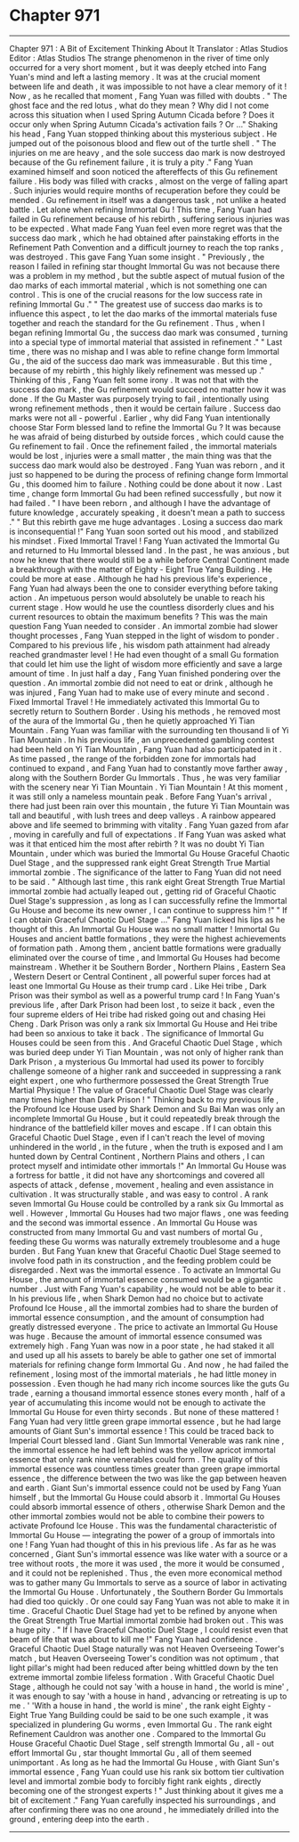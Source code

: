 
# Chapter 971


---

Chapter 971 : A Bit of Excitement Thinking About It
Translator : Atlas Studios
Editor : Atlas Studios
The strange phenomenon in the river of time only occurred for a very short moment , but it was deeply etched into Fang Yuan's mind and left a lasting memory .
It was at the crucial moment between life and death , it was impossible to not have a clear memory of it !
Now , as he recalled that moment , Fang Yuan was filled with doubts .
" The ghost face and the red lotus , what do they mean ? Why did I not come across this situation when I used Spring Autumn Cicada before ? Does it occur only when Spring Autumn Cicada's activation fails ? Or …"
Shaking his head , Fang Yuan stopped thinking about this mysterious subject .
He jumped out of the poisonous blood and flew out of the turtle shell .
" The injuries on me are heavy , and the sole success dao mark is now destroyed because of the Gu refinement failure , it is truly a pity ."
Fang Yuan examined himself and soon noticed the aftereffects of this Gu refinement failure .
His body was filled with cracks , almost on the verge of falling apart . Such injuries would require months of recuperation before they could be mended .
Gu refinement in itself was a dangerous task , not unlike a heated battle .
Let alone when refining Immortal Gu !
This time , Fang Yuan had failed in Gu refinement because of his rebirth , suffering serious injuries was to be expected .
What made Fang Yuan feel even more regret was that the success dao mark , which he had obtained after painstaking efforts in the Refinement Path Convention and a difficult journey to reach the top ranks , was destroyed .
This gave Fang Yuan some insight .
" Previously , the reason I failed in refining star thought Immortal Gu was not because there was a problem in my method , but the subtle aspect of mutual fusion of the dao marks of each immortal material , which is not something one can control . This is one of the crucial reasons for the low success rate in refining Immortal Gu ."
" The greatest use of success dao marks is to influence this aspect , to let the dao marks of the immortal materials fuse together and reach the standard for the Gu refinement . Thus , when I began refining Immortal Gu , the success dao mark was consumed , turning into a special type of immortal material that assisted in refinement ."
" Last time , there was no mishap and I was able to refine change form Immortal Gu , the aid of the success dao mark was immeasurable . But this time , because of my rebirth , this highly likely refinement was messed up ."
Thinking of this , Fang Yuan felt some irony .
It was not that with the success dao mark , the Gu refinement would succeed no matter how it was done .
If the Gu Master was purposely trying to fail , intentionally using wrong refinement methods , then it would be certain failure .
Success dao marks were not all - powerful .
Earlier , why did Fang Yuan intentionally choose Star Form blessed land to refine the Immortal Gu ? It was because he was afraid of being disturbed by outside forces , which could cause the Gu refinement to fail .
Once the refinement failed , the immortal materials would be lost , injuries were a small matter , the main thing was that the success dao mark would also be destroyed .
Fang Yuan was reborn , and it just so happened to be during the process of refining change form Immortal Gu , this doomed him to failure .
Nothing could be done about it now . Last time , change form Immortal Gu had been refined successfully , but now it had failed .
" I have been reborn , and although I have the advantage of future knowledge , accurately speaking , it doesn't mean a path to success ."
" But this rebirth gave me huge advantages . Losing a success dao mark is inconsequential !"
Fang Yuan soon sorted out his mood , and stabilized his mindset .
Fixed Immortal Travel !
Fang Yuan activated the Immortal Gu and returned to Hu Immortal blessed land .
In the past , he was anxious , but now he knew that there would still be a while before Central Continent made a breakthrough with the matter of Eighty - Eight True Yang Building . He could be more at ease .
Although he had his previous life's experience , Fang Yuan had always been the one to consider everything before taking action . An impetuous person would absolutely be unable to reach his current stage .
How would he use the countless disorderly clues and his current resources to obtain the maximum benefits ?
This was the main question Fang Yuan needed to consider .
An immortal zombie had slower thought processes , Fang Yuan stepped in the light of wisdom to ponder .
Compared to his previous life , his wisdom path attainment had already reached grandmaster level ! He had even thought of a small Gu formation that could let him use the light of wisdom more efficiently and save a large amount of time .
In just half a day , Fang Yuan finished pondering over the question .
An immortal zombie did not need to eat or drink , although he was injured , Fang Yuan had to make use of every minute and second .
Fixed Immortal Travel !
He immediately activated this Immortal Gu to secretly return to Southern Border .
Using his methods , he removed most of the aura of the Immortal Gu , then he quietly approached Yi Tian Mountain .
Fang Yuan was familiar with the surrounding ten thousand li of Yi Tian Mountain .
In his previous life , an unprecedented gambling contest had been held on Yi Tian Mountain , Fang Yuan had also participated in it . As time passed , the range of the forbidden zone for immortals had continued to expand , and Fang Yuan had to constantly move farther away , along with the Southern Border Gu Immortals . Thus , he was very familiar with the scenery near Yi Tian Mountain .
Yi Tian Mountain !
At this moment , it was still only a nameless mountain peak .
Before Fang Yuan's arrival , there had just been rain over this mountain , the future Yi Tian Mountain was tall and beautiful , with lush trees and deep valleys . A rainbow appeared above and life seemed to brimming with vitality .
Fang Yuan gazed from afar , moving in carefully and full of expectations .
If Fang Yuan was asked what was it that enticed him the most after rebirth ?
It was no doubt Yi Tian Mountain , under which was buried the Immortal Gu House Graceful Chaotic Duel Stage , and the suppressed rank eight Great Strength True Martial immortal zombie .
The significance of the latter to Fang Yuan did not need to be said .
" Although last time , this rank eight Great Strength True Martial immortal zombie had actually leaped out , getting rid of Graceful Chaotic Duel Stage's suppression , as long as I can successfully refine the Immortal Gu House and become its new owner , I can continue to suppress him !"
" If I can obtain Graceful Chaotic Duel Stage …" Fang Yuan licked his lips as he thought of this .
An Immortal Gu House was no small matter !
Immortal Gu Houses and ancient battle formations , they were the highest achievements of formation path .
Among them , ancient battle formations were gradually eliminated over the course of time , and Immortal Gu Houses had become mainstream .
Whether it be Southern Border , Northern Plains , Eastern Sea , Western Desert or Central Continent , all powerful super forces had at least one Immortal Gu House as their trump card . Like Hei tribe , Dark Prison was their symbol as well as a powerful trump card !
In Fang Yuan's previous life , after Dark Prison had been lost , to seize it back , even the four supreme elders of Hei tribe had risked going out and chasing Hei Cheng .
Dark Prison was only a rank six Immortal Gu House and Hei tribe had been so anxious to take it back .
The significance of Immortal Gu Houses could be seen from this .
And Graceful Chaotic Duel Stage , which was buried deep under Yi Tian Mountain , was not only of higher rank than Dark Prison , a mysterious Gu Immortal had used its power to forcibly challenge someone of a higher rank and succeeded in suppressing a rank eight expert , one who furthermore possessed the Great Strength True Martial Physique !
The value of Graceful Chaotic Duel Stage was clearly many times higher than Dark Prison !
" Thinking back to my previous life , the Profound Ice House used by Shark Demon and Su Bai Man was only an incomplete Immortal Gu House , but it could repeatedly break through the hindrance of the battlefield killer moves and escape . If I can obtain this Graceful Chaotic Duel Stage , even if I can't reach the level of moving unhindered in the world , in the future , when the truth is exposed and I am hunted down by Central Continent , Northern Plains and others , I can protect myself and intimidate other immortals !"
An Immortal Gu House was a fortress for battle , it did not have any shortcomings and covered all aspects of attack , defense , movement , healing and even assistance in cultivation .
It was structurally stable , and was easy to control .
A rank seven Immortal Gu House could be controlled by a rank six Gu Immortal as well .
However , Immortal Gu Houses had two major flaws , one was feeding and the second was immortal essence .
An Immortal Gu House was constructed from many Immortal Gu and vast numbers of mortal Gu , feeding these Gu worms was naturally extremely troublesome and a huge burden .
But Fang Yuan knew that Graceful Chaotic Duel Stage seemed to involve food path in its construction , and the feeding problem could be disregarded .
Next was the immortal essence .
To activate an Immortal Gu House , the amount of immortal essence consumed would be a gigantic number . Just with Fang Yuan's capability , he would not be able to bear it .
In his previous life , when Shark Demon had no choice but to activate Profound Ice House , all the immortal zombies had to share the burden of immortal essence consumption , and the amount of consumption had greatly distressed everyone .
The price to activate an Immortal Gu House was huge .
Because the amount of immortal essence consumed was extremely high .
Fang Yuan was now in a poor state , he had staked it all and used up all his assets to barely be able to gather one set of immortal materials for refining change form Immortal Gu .
And now , he had failed the refinement , losing most of the immortal materials , he had little money in possession .
Even though he had many rich income sources like the guts Gu trade , earning a thousand immortal essence stones every month , half of a year of accumulating this income would not be enough to activate the Immortal Gu House for even thirty seconds .
But none of these mattered !
Fang Yuan had very little green grape immortal essence , but he had large amounts of Giant Sun's immortal essence !
This could be traced back to Imperial Court blessed land .
Giant Sun Immortal Venerable was rank nine , the immortal essence he had left behind was the yellow apricot immortal essence that only rank nine venerables could form . The quality of this immortal essence was countless times greater than green grape immortal essence , the difference between the two was like the gap between heaven and earth .
Giant Sun's immortal essence could not be used by Fang Yuan himself , but the Immortal Gu House could absorb it .
Immortal Gu Houses could absorb immortal essence of others , otherwise Shark Demon and the other immortal zombies would not be able to combine their powers to activate Profound Ice House .
This was the fundamental characteristic of Immortal Gu House — integrating the power of a group of immortals into one !
Fang Yuan had thought of this in his previous life .
As far as he was concerned , Giant Sun's immortal essence was like water with a source or a tree without roots , the more it was used , the more it would be consumed , and it could not be replenished .
Thus , the even more economical method was to gather many Gu Immortals to serve as a source of labor in activating the Immortal Gu House .
Unfortunately , the Southern Border Gu Immortals had died too quickly .
Or one could say Fang Yuan was not able to make it in time .
Graceful Chaotic Duel Stage had yet to be refined by anyone when the Great Strength True Martial immortal zombie had broken out .
This was a huge pity .
" If I have Graceful Chaotic Duel Stage , I could resist even that beam of life that was about to kill me !" Fang Yuan had confidence .
Graceful Chaotic Duel Stage naturally was not Heaven Overseeing Tower's match , but Heaven Overseeing Tower's condition was not optimum , that light pillar's might had been reduced after being whittled down by the ten extreme immortal zombie lifeless formation .
With Graceful Chaotic Duel Stage , although he could not say 'with a house in hand , the world is mine' , it was enough to say 'with a house in hand , advancing or retreating is up to me . '
'With a house in hand , the world is mine' , the rank eight Eighty - Eight True Yang Building could be said to be one such example , it was specialized in plundering Gu worms , even Immortal Gu . The rank eight Refinement Cauldron was another one .
Compared to the Immortal Gu House Graceful Chaotic Duel Stage , self strength Immortal Gu , all - out effort Immortal Gu , star thought Immortal Gu , all of them seemed unimportant .
As long as he had the Immortal Gu House , with Giant Sun's immortal essence , Fang Yuan could use his rank six bottom tier cultivation level and immortal zombie body to forcibly fight rank eights , directly becoming one of the strongest experts !
" Just thinking about it gives me a bit of excitement ." Fang Yuan carefully inspected his surroundings , and after confirming there was no one around , he immediately drilled into the ground , entering deep into the earth .

---


